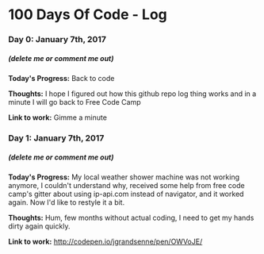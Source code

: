 # 100 Days Of Code - Log

### Day 0: January 7th, 2017
##### (delete me or comment me out)

**Today's Progress:** Back to code

**Thoughts:** I hope I figured out how this github repo log thing works and in a minute I will go back to Free Code Camp

**Link to work:** Gimme a minute


### Day 1: January 7th, 2017
##### (delete me or comment me out)

**Today's Progress:** My local weather shower machine was not working anymore, I couldn't understand why, received some help from free code camp's gitter about using ip-api.com instead of navigator, and it worked again. Now I'd like to restyle it a bit.

**Thoughts:** Hum, few months without actual coding, I need to get my hands dirty again quickly.

**Link to work:** http://codepen.io/jgrandsenne/pen/OWVoJE/

